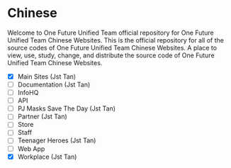 # Chinese
Welcome to One Future Unified Team official repository for One Future Unified Team Chinese Websites. This is the official repository for all of the source codes of One Future Unified Team Chinese Websites. A place to view, use, study, change, and distribute the source code of One Future Unified Team Chinese Websites. 

- [x] Main Sites (Jst Tan) 
- [ ] Documentation (Jst Tan)
- [ ] InfoHQ 
- [ ] API
- [ ] PJ Masks Save The Day (Jst Tan)
- [ ] Partner (Jst Tan)
- [ ] Store
- [ ] Staff
- [ ] Teenager Heroes (Jst Tan)
- [ ] Web App
- [x] Workplace (Jst Tan)
